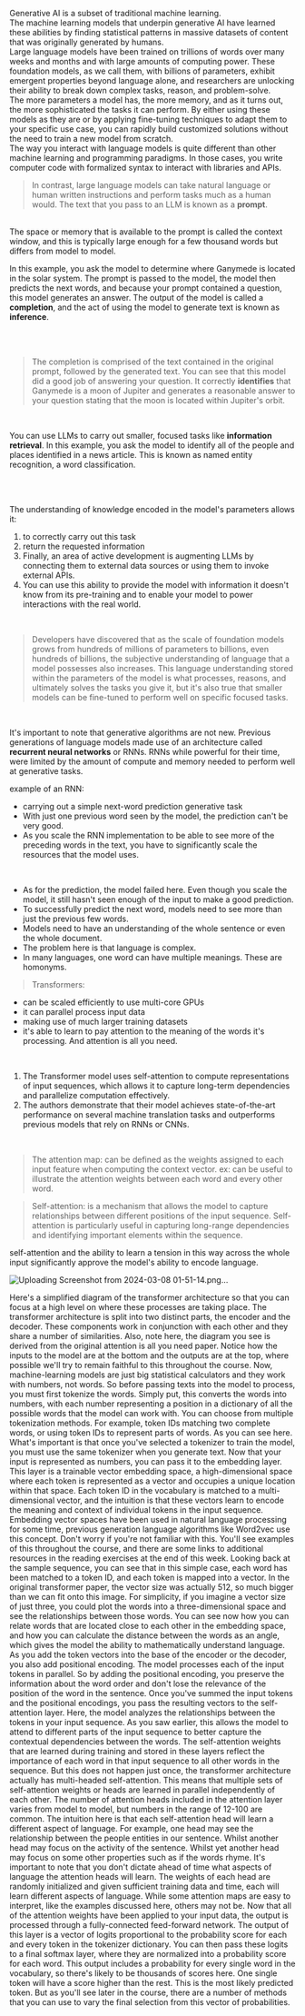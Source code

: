 Generative AI is a subset of traditional machine learning. 
<br>
The machine learning models that underpin generative AI have learned these abilities by finding statistical patterns in massive datasets of content that was originally generated by humans.
<br>
Large language models have been trained on trillions of words over many weeks and months and with large amounts of computing power. These foundation models, as we call them, with billions of parameters, exhibit emergent properties beyond language alone, and researchers are unlocking their ability to break down complex tasks, reason, and problem-solve.
<br>
The more parameters a model has, the more memory, and as it turns out, the more sophisticated the tasks it can perform. By either using these models as they are or by applying fine-tuning techniques to adapt them to your specific use case, you can rapidly build customized solutions without the need to train a new model from scratch.<br>
The way you interact with language models is quite different than other machine learning and programming paradigms. In those cases, you write computer code with formalized syntax to interact with libraries and APIs.
<br>

> In contrast, large language models can take natural language or human written instructions and perform tasks much as a human would. The text that you pass to an LLM is known as a **prompt**.

<br>
The space or memory that is available to the prompt is called the context window, and this is typically large enough for a few thousand words but differs from model to model.
<br>

In this example, you ask the model to determine where Ganymede is located in the solar system. The prompt is passed to the model, the model then predicts the next words, and because your prompt contained a question, this model generates an answer. The output of the model is called a **completion**, and the act of using the model to generate text is known as **inference**.

<br>
<br>

> The completion is comprised of the text contained in the original prompt, followed by the generated text. You can see that this model did a good job of answering your question. It correctly **identifies** that Ganymede is a moon of Jupiter and generates a reasonable answer to your question stating that the moon is located within Jupiter's orbit.
<br>

 You can use LLMs to carry out smaller, focused tasks like **information retrieval**. In this example, you ask the model to identify all of the people and places identified in a news article. This is known as named entity recognition, a word classification.

 <br>
 <br>
 
  The understanding of knowledge encoded in the model's parameters allows it:
  1. to correctly carry out this task
  2. return the requested information
  3.  Finally, an area of active development is augmenting LLMs by connecting them to external data sources or using them to invoke external APIs.
  4.   You can use this ability to provide the model with information it doesn't know from its pre-training and to enable your model to power interactions with the real world.
  <br>
  
 > Developers have discovered that as the scale of foundation models grows from hundreds of millions of parameters to billions, even hundreds of billions, the subjective understanding of language that a model possesses also increases. This language understanding stored within the parameters of the model is what processes, reasons, and ultimately solves the tasks you give it, but it's also true that smaller models can be fine-tuned to perform well on specific focused tasks.

 <br>
 
 <p>
	 
It's important to note that generative algorithms are not new. Previous generations of language models made use of an architecture called **recurrent neural networks** or RNNs. RNNs while powerful for their time, were limited by the amount of compute and memory needed to perform well at generative tasks.
</p>

example of an RNN:
- carrying out a simple next-word prediction generative task
-  With just one previous word seen by the model, the prediction can't be very good.
-   As you scale the RNN implementation to be able to see more of the preceding words in the text, you have to significantly scale the resources that the model uses.
<br>

- As for the prediction, the model failed here. Even though you scale the model, it still hasn't seen enough of the input to make a good prediction.
-  To successfully predict the next word, models need to see more than just the previous few words.
- Models need to have an understanding of the whole sentence or even the whole document.
-  The problem here is that language is complex.
-   In many languages, one word can have multiple meanings. These are homonyms.

> Transformers:

- can be scaled efficiently to use multi-core GPUs
-  it can parallel process input data
-   making use of much larger training datasets
-    it's able to learn to pay attention to the meaning of the words it's processing. And attention is all you need. 


<br>

1. The Transformer model uses self-attention to compute representations of input sequences, which allows it to capture long-term dependencies and parallelize computation effectively.
2.  The authors demonstrate that their model achieves state-of-the-art performance on several machine translation tasks and outperforms previous models that rely on RNNs or CNNs.

			


<br>







 > The attention map:
 can be defined as the weights assigned to each input feature when computing the context vector. ex:  can be useful to illustrate the attention weights between each word and every other word.


>  Self-attention: is a mechanism that allows the model to capture relationships between different positions of the input sequence. Self-attention is particularly useful in capturing long-range dependencies and identifying important elements within the sequence.


 self-attention and the ability to learn a tension in this way across the whole input significantly approve the model's ability to encode language. 

![Uploading Screenshot from 2024-03-08 01-51-14.png…]()


Here's a simplified diagram of the transformer architecture so that you can focus at a high level on where these processes are taking place. The transformer architecture is split into two distinct parts, the encoder and the decoder. These components work in conjunction with each other and they share a number of similarities. Also, note here, the diagram you see is derived from the original attention is all you need paper. Notice how the inputs to the model are at the bottom and the outputs are at the top, where possible we'll try to remain faithful to this throughout the course. Now, machine-learning models are just big statistical calculators and they work with numbers, not words. So before passing texts into the model to process, you must first tokenize the words. Simply put, this converts the words into numbers, with each number representing a position in a dictionary of all the possible words that the model can work with. You can choose from multiple tokenization methods. For example, token IDs matching two complete words, or using token IDs to represent parts of words. As you can see here. What's important is that once you've selected a tokenizer to train the model, you must use the same tokenizer when you generate text. Now that your input is represented as numbers, you can pass it to the embedding layer. This layer is a trainable vector embedding space, a high-dimensional space where each token is represented as a vector and occupies a unique location within that space. Each token ID in the vocabulary is matched to a multi-dimensional vector, and the intuition is that these vectors learn to encode the meaning and context of individual tokens in the input sequence. Embedding vector spaces have been used in natural language processing for some time, previous generation language algorithms like Word2vec use this concept. Don't worry if you're not familiar with this. You'll see examples of this throughout the course, and there are some links to additional resources in the reading exercises at the end of this week. Looking back at the sample sequence, you can see that in this simple case, each word has been matched to a token ID, and each token is mapped into a vector. In the original transformer paper, the vector size was actually 512, so much bigger than we can fit onto this image. For simplicity, if you imagine a vector size of just three, you could plot the words into a three-dimensional space and see the relationships between those words. You can see now how you can relate words that are located close to each other in the embedding space, and how you can calculate the distance between the words as an angle, which gives the model the ability to mathematically understand language. As you add the token vectors into the base of the encoder or the decoder, you also add positional encoding. The model processes each of the input tokens in parallel. So by adding the positional encoding, you preserve the information about the word order and don't lose the relevance of the position of the word in the sentence. Once you've summed the input tokens and the positional encodings, you pass the resulting vectors to the self-attention layer. Here, the model analyzes the relationships between the tokens in your input sequence. As you saw earlier, this allows the model to attend to different parts of the input sequence to better capture the contextual dependencies between the words. The self-attention weights that are learned during training and stored in these layers reflect the importance of each word in that input sequence to all other words in the sequence. But this does not happen just once, the transformer architecture actually has multi-headed self-attention. This means that multiple sets of self-attention weights or heads are learned in parallel independently of each other. The number of attention heads included in the attention layer varies from model to model, but numbers in the range of 12-100 are common. The intuition here is that each self-attention head will learn a different aspect of language. For example, one head may see the relationship between the people entities in our sentence. Whilst another head may focus on the activity of the sentence. Whilst yet another head may focus on some other properties such as if the words rhyme. It's important to note that you don't dictate ahead of time what aspects of language the attention heads will learn. The weights of each head are randomly initialized and given sufficient training data and time, each will learn different aspects of language. While some attention maps are easy to interpret, like the examples discussed here, others may not be. Now that all of the attention weights have been applied to your input data, the output is processed through a fully-connected feed-forward network. The output of this layer is a vector of logits proportional to the probability score for each and every token in the tokenizer dictionary. You can then pass these logits to a final softmax layer, where they are normalized into a probability score for each word. This output includes a probability for every single word in the vocabulary, so there's likely to be thousands of scores here. One single token will have a score higher than the rest. This is the most likely predicted token. But as you'll see later in the course, there are a number of methods that you can use to vary the final selection from this vector of probabilities.
